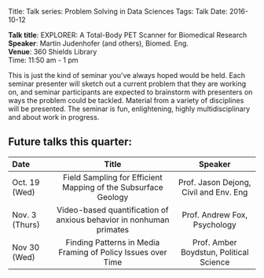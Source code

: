Title: Talk series: Problem Solving in Data Sciences
Tags: Talk
Date: 2016-10-12 

__Talk title__: EXPLORER: A Total-Body PET Scanner for Biomedical Research   
__Speaker__: Martin Judenhofer (and others), Biomed. Eng.   
__Venue__: 360 Shields Library   
Time: 11:50 am - 1 pm   


This is just the kind of seminar you've always hoped would be held. Each seminar presenter will sketch out a current problem that they are working on, and seminar participants are expected to brainstorm with presenters on ways the problem could be tackled. Material from a variety of disciplines will be presented. The seminar is fun, enlightening, highly multidisciplinary and about work in progress.

## Future talks this quarter:
| Date | Title | Speaker | 
|:----|:-------:|:----------:|
| Oct. 19 (Wed) | Field Sampling for Efficient Mapping of the Subsurface Geology | Prof. Jason Dejong, Civil and Env. Eng  | 
| Nov. 3 (Thurs)| Video-based quantification of anxious behavior in nonhuman primates| Prof. Andrew Fox, Psychology   |
| Nov 30 (Wed) | Finding Patterns in Media Framing of Policy Issues over Time | Prof. Amber Boydstun, Political Science    |
